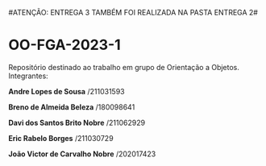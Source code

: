#ATENÇÃO: ENTREGA 3 TAMBÉM FOI REALIZADA NA PASTA ENTREGA 2#
# OO-FGA-2023-1
Repositório destinado ao trabalho em grupo de Orientação a Objetos.  
Integrantes: 

**Andre Lopes de Sousa**          /211031593 

**Breno de Almeida Beleza**       /180098641

**Davi dos Santos Brito Nobre**   /211062929

**Eric Rabelo Borges**            /211030729

**João Victor de Carvalho Nobre** /202017423


